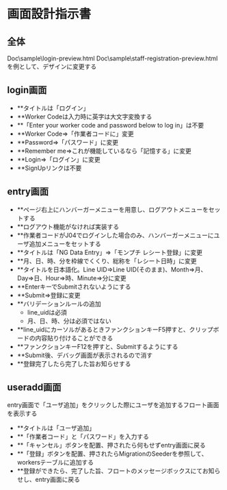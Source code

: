 # 画面設計指示書

## 全体
Doc\sample\login-preview.html
Doc\sample\staff-registration-preview.html
を例として、デザインに変更する

## login画面
- **タイトルは「ログイン」
- **Worker Codeは入力時に英字は大文字変換する
- **「Enter your worker code and password below to log in」は不要
- **Worker Code⇒「作業者コードに」変更
- **Password⇒「パスワード」に変更
- **Remember me⇒これが機能しているなら「記憶する」に変更
- **Login⇒「ログイン」に変更
- **SignUpリンクは不要


## entry画面
- **ページ右上にハンバーガーメニューを用意し、ログアウトメニューをセットする
- **ログアウト機能がなければ実装する
- **作業者コードがJ04でログインした場合のみ、ハンバーガーメニューにユーザ追加メニューをセットする
- **タイトルは「NG Data Entry」⇒「モンプチ レシート登録」に変更
- **月、日、時、分を枠線でくくり、総称を「レシート日時」に変更
- **タイトルを日本語化。Line UID⇒Line UID(そのまま)、Month⇒月、Day⇒日、Hour⇒時、Minute⇒分に変更
- **EnterキーでSubmitされないようにする
- **Submit⇒登録に変更
- **バリデーションルールの追加
  - line_uidは必須
  - 月、日、時、分は必須ではない
- **line_uidにカーソルがあるときファンクションキーF5押すと、クリップボードの内容貼り付けることができる
- **ファンクションキーF12を押すと、Submitするようにする
- **Submit後、デバッグ画面が表示されるので消す
- **登録完了したら完了した旨お知らせする

## useradd画面
entry画面で「ユーザ追加」をクリックした際にユーザを追加するフロート画面を表示する
- **タイトルは「ユーザ追加」
- **「作業者コード」と「パスワード」を入力する
- **「キャンセル」ボタンを配置、押されたら何もせずentry画面に戻る
- **「登録」ボタンを配置、押されたらMigrationのSeederを参照して、workersテーブルに追加する
- **登録ができたら、完了した旨、フロートのメッセージボックスにてお知らせし、entry画面に戻る
